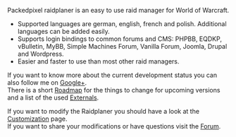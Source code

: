 Packedpixel raidplaner is an easy to use raid manager for World of Warcraft.

* Supported languages are german, english, french and polish. Additional languages can be added easily.
* Supports login bindings to common forums and CMS: PHPBB, EQDKP, vBulletin, MyBB, Simple Machines Forum, Vanilla Forum, Joomla, Drupal and Wordpress.
* Easier and faster to use than most other raid managers.

If you want to know more about the current development status you can also follow me on
[Google+](https://plus.google.com/117920822853814771101").  
There is a short [Roadmap](../../wiki/Roadmap/) for the things to change for upcoming versions and a list of the used [Externals](../../wiki/Externals/).

If you want to modify the Raidplaner you should have a look at the [Customization](../../wiki/Customization) page.  
If you want to share your modifications or have questions visit the [Forum](http://www.packedpixel.de/raidplaner).
